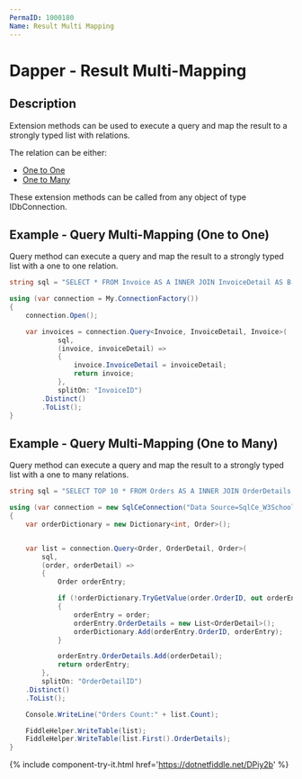 ```yaml
---
PermaID: 1000180
Name: Result Multi Mapping
---
```


# Dapper - Result Multi-Mapping 

## Description
Extension methods can be used to execute a query and map the result to a strongly typed list with relations.

The relation can be either:
- [One to One](#example---query-multi-mapping-one-to-one)
- [One to Many](#example---query-multi-mapping-one-to-many)

These extension methods can be called from any object of type IDbConnection.
## Example - Query Multi-Mapping (One to One)
Query method can execute a query and map the result to a strongly typed list with a one to one relation.

```csharp
string sql = "SELECT * FROM Invoice AS A INNER JOIN InvoiceDetail AS B ON A.InvoiceID = B.InvoiceID;";

using (var connection = My.ConnectionFactory())
{
    connection.Open();

    var invoices = connection.Query<Invoice, InvoiceDetail, Invoice>(
            sql,
            (invoice, invoiceDetail) =>
            {
                invoice.InvoiceDetail = invoiceDetail;
                return invoice;
            },
            splitOn: "InvoiceID")
        .Distinct()
        .ToList();
}
```

## Example - Query Multi-Mapping (One to Many)
Query method can execute a query and map the result to a strongly typed list with a one to many relations.

```csharp
string sql = "SELECT TOP 10 * FROM Orders AS A INNER JOIN OrderDetails AS B ON A.OrderID = B.OrderID;";

using (var connection = new SqlCeConnection("Data Source=SqlCe_W3Schools.sdf"))
{			
    var orderDictionary = new Dictionary<int, Order>();


    var list = connection.Query<Order, OrderDetail, Order>(
        sql,
        (order, orderDetail) =>
        {
            Order orderEntry;

            if (!orderDictionary.TryGetValue(order.OrderID, out orderEntry))
            {
                orderEntry = order;
                orderEntry.OrderDetails = new List<OrderDetail>();
                orderDictionary.Add(orderEntry.OrderID, orderEntry);
            }

            orderEntry.OrderDetails.Add(orderDetail);
            return orderEntry;
        },
        splitOn: "OrderDetailID")
    .Distinct()
    .ToList();

    Console.WriteLine("Orders Count:" + list.Count);

    FiddleHelper.WriteTable(list);
    FiddleHelper.WriteTable(list.First().OrderDetails);
}
```

{% include component-try-it.html href='https://dotnetfiddle.net/DPiy2b' %}
